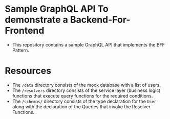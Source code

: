# Sample GraphQL API To demonstrate a Backend-For-Frontend

- This repository contains a sample GraphQL API that implements the BFF Pattern. 

# Resources

- The `/data` directory consists of the mock database with a list of users.
- The `/resolvers` directory consists of the service layer (business logic) functions that execute query functions for the required conditions.
- The `/schemas/` directory consists of the type declaration for the `User` along with the declaration of the Queries that invoke the Resolver Functions.

